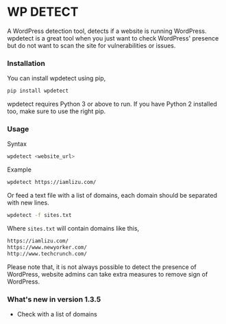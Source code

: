 # WP DETECT
A WordPress detection tool, detects if a website is running WordPress. wpdetect is a great tool when you just want to check WordPress' presence but do not want to scan the site for vulnerabilities or issues.  
### Installation
You can install wpdetect using pip,
```sh
pip install wpdetect
```
wpdetect requires Python 3 or above to run. If you have Python 2 installed too, make sure to use the right pip.

### Usage
Syntax
```sh
wpdetect <website_url>
```
Example
```sh
wpdetect https://iamlizu.com/
```
Or feed a text file with a list of domains, each domain should be separated with new lines.
```sh
wpdetect -f sites.txt
```
Where `sites.txt` will contain domains like this,
```sh
https://iamlizu.com/
https://www.newyorker.com/
http://www.techcrunch.com/
```

Please note that, it is not always possible to detect the presence of WordPress, website admins can take extra measures to remove sign of WordPress.

### What's new in version 1.3.5
* Check with a list of domains